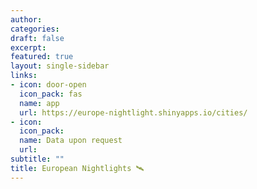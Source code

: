```yaml
---
author: 
categories:
draft: false
excerpt: 
featured: true
layout: single-sidebar
links:
- icon: door-open
  icon_pack: fas
  name: app
  url: https://europe-nightlight.shinyapps.io/cities/
- icon: 
  icon_pack: 
  name: Data upon request
  url: 
subtitle: ""
title: European Nightlights 🛰️
---
```


